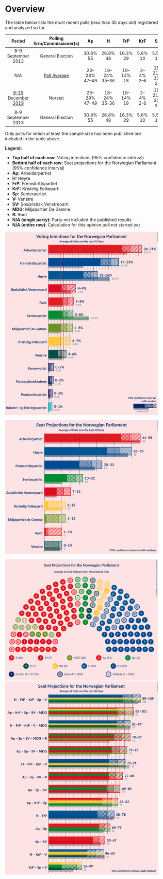 # Overview

The table below lists the most recent polls (less than 30 days old) registered and analyzed so far.

| Period     | Polling firm/Commissioner(s) | Ap | H | FrP | KrF | Sp | V | SV | MDG | R |
|:----------:|:----------------------------:|:--:|:--:|:--:|:--:|:--:|:--:|:--:|:--:|:--:|
| 8–9 September 2013 | General Election | 30.8% <br> 55 | 26.8% <br> 48 | 16.3% <br> 29 | 5.6% <br> 10 | 5.5% <br> 10 | 5.2% <br> 9 | 4.1% <br> 7 | 2.8% <br> 1 | 1.1% <br> 0 |
| N/A | [Poll Average](average.html) | 23–28% <br> 47–49 | 18–24% <br> 35–36 | 10–14% <br> 18 | 2–4% <br> 2–6 | 16–21% <br> 31–32 | 2–4% <br> 2–6 | 6–9% <br> 10–12 | 4–6% <br> 9–10 | 4–6% <br> 6–7 |
| [9–15 December 2019](2019-12-15-Norstat.html) | Norstat | 23–28% <br> 47–49 | 18–24% <br> 35–36 | 10–14% <br> 18 | 2–4% <br> 2–6 | 16–21% <br> 31–32 | 2–4% <br> 2–6 | 6–9% <br> 10–12 | 3–6% <br> 9–10 | 3–6% <br> 6–7 |
| 8–9 September 2013 | General Election | 30.8% <br> 55 | 26.8% <br> 48 | 16.3% <br> 29 | 5.6% <br> 10 | 5.5% <br> 10 | 5.2% <br> 9 | 4.1% <br> 7 | 2.8% <br> 1 | 1.1% <br> 0 |

Only polls for which at least the sample size has been published are included in the table above.

**Legend:**
+ **Top half of each row:** Voting intentions (95% confidence interval)
+ **Bottom half of each row:** Seat projections for the Norwegian Parliament (95% confidence interval)
+ **Ap:** Arbeiderpartiet
+ **H:** Høyre
+ **FrP:** Fremskrittspartiet
+ **KrF:** Kristelig Folkeparti
+ **Sp:** Senterpartiet
+ **V:** Venstre
+ **SV:** Sosialistisk Venstreparti
+ **MDG:** Miljøpartiet De Grønne
+ **R:** Rødt
+ **N/A (single party):** Party not included the published results
+ **N/A (entire row):** Calculation for this opinion poll not started yet


![Graph with voting intentions not yet produced](average.png "Voting Intentions")

![Graph with seats not yet produced](average-seats.png "Seats")

![Graph with seating plan not yet produced](average-seating-plan.png "Seating Plan")
![Graph with coalitions seats not yet produced](average-coalitions-seats.png "Coalitions Seats")
